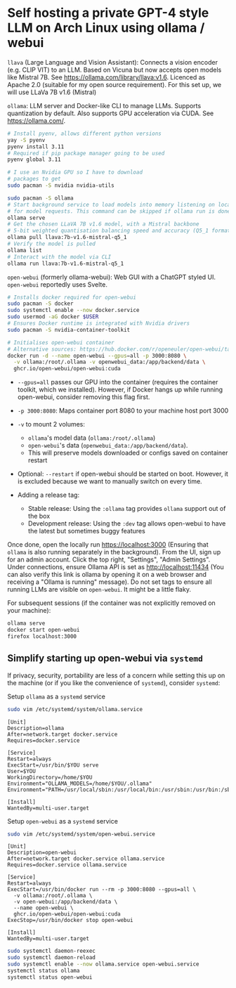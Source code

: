 # Self hosting a private GPT-4 style LLM on Arch Linux using ollama / webui

`llava` (Large Language and Vision Assistant): Connects a vision encoder (e.g. CLIP VIT) to an LLM. Based on Vicuna but now accepts open models like Mistral 7B. See <https://ollama.com/library/llava:v1.6>. Licenced as Apache 2.0 (suitable for my open source requirement). For this set up, we will use LLaVa 7B v1.6 (Mistral)

`ollama`: LLM server and Docker-like CLI to manage LLMs. Supports quantization by default. Also supports GPU acceleration via CUDA. See <https://ollama.com/>. 

```sh
# Install pyenv, allows different python versions
yay -S pyenv
pyenv install 3.11
# Required if pip package manager going to be used
pyenv global 3.11

# I use an Nvidia GPU so I have to download
# packages to get
sudo pacman -S nvidia nvidia-utils

sudo pacman -S ollama
# Start background service to load models into memory listening on localhost:11434
# for model requests. This command can be skipped if ollama run is done already
ollama serve
# Get the chosen LLaVA 7B v1.6 model, with a Mistral backbone
# 5-bit weighted quantisation balancing speed and accuracy (Q5_1 format)
ollama pull llava:7b-v1.6-mistral-q5_1
# Verify the model is pulled
ollama list
# Interact with the model via CLI
ollama run llava:7b-v1.6-mistral-q5_1
```

`open-webui` (formerly ollama-webui): Web GUI with a ChatGPT styled UI. `open-webui` reportedly uses Svelte.

```sh
# Installs docker required for open-webui
sudo pacman -S docker
sudo systemctl enable --now docker.service
sudo usermod -aG docker $USER
# Ensures Docker runtime is integrated with Nvidia drivers
sudo pacman -S nvidia-container-toolkit

# Initialises open-webui container
# Alternative sources: https://hub.docker.com/r/openeuler/open-webui/tags
docker run -d --name open-webui --gpus=all -p 3000:8080 \
  -v ollama:/root/.ollama -v openwebui_data:/app/backend/data \
  ghcr.io/open-webui/open-webui:cuda
```

- `--gpus=all` passes our GPU into the container (requires the container toolkit, which we installed). However, if Docker hangs up while running open-webui, consider removing
this flag first.

- `-p 3000:8080`: Maps container port 8080 to your machine host port 3000

- `-v` to mount 2 volumes:
  - `ollama`'s model data (`ollama:/root/.ollama`)
  - `open-webui`'s data (`openwebui_data:/app/backend/data`).
  - This will preserve models downloaded or configs saved on container restart

- Optional: `--restart` if open-webui should be started on boot. However, it is excluded because we want to manually switch on every time.
- Adding a release tag:
  - Stable release: Using the `:ollama` tag provides `ollama` support out of the box
  - Development release: Using the `:dev` tag allows open-webui to have the latest but sometimes buggy features

Once done, open the locally run <https://localhost:3000> (Ensuring that `ollama` is also running separately in the background). From the UI, sign up for an admin account. Click the top right, "Settings", "Admin Settings". Under connections, ensure Ollama API is set as <http://localhost:11434> (You can also verify this link is ollama by opening it on a web browser and receiving a "Ollama is running" message). Do not set tags to ensure all running LLMs are visible on `open-webui`. It might be a little flaky.

For subsequent sessions (if the container was not explicitly removed on your machine):

```sh
ollama serve
docker start open-webui
firefox localhost:3000
```

## Simplify starting up open-webui via `systemd`

If privacy, security, portability are less of a concern while setting this up on the machine (or if you like the convenience of `systemd`), consider `systemd`:

Setup `ollama` as a `systemd` service

```sh
sudo vim /etc/systemd/system/ollama.service
```

```vim
[Unit]
Description=ollama
After=network.target docker.service
Requires=docker.service

[Service]
Restart=always
ExecStart=/usr/bin/$YOU serve
User=$YOU
WorkingDirectory=/home/$YOU
Environment="OLLAMA_MODELS=/home/$YOU/.ollama"
Environment="PATH=/usr/local/sbin:/usr/local/bin:/usr/sbin:/usr/bin:/sbin:/bin"

[Install]
WantedBy=multi-user.target
```

Setup `open-webui` as a `systemd` service

```sh
sudo vim /etc/systemd/system/open-webui.service
```


```vim
[Unit]
Description=open-webui
After=network.target docker.service ollama.service
Requires=docker.service ollama.service

[Service]
Restart=always
ExecStart=/usr/bin/docker run --rm -p 3000:8080 --gpus=all \
  -v ollama:/root/.ollama \
  -v open-webui:/app/backend/data \
  --name open-webui \
  ghcr.io/open-webui/open-webui:cuda
ExecStop=/usr/bin/docker stop open-webui

[Install]
WantedBy=multi-user.target
```

```sh
sudo systemctl daemon-reexec
sudo systemctl daemon-reload
sudo systemctl enable --now ollama.service open-webui.service
systemctl status ollama
systemctl status open-webui
```